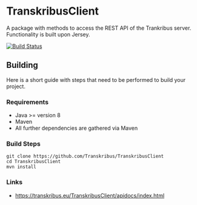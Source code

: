# TranskribusClient
A package with methods to access the REST API of the Trankribus server. Functionality is built upon Jersey.

[![Build Status](http://dbis-halvar.uibk.ac.at/jenkins/buildStatus/icon?job=TranskribusClient)](http://dbis-halvar.uibk.ac.at/jenkins/job/TranskribusClient)

## Building
Here is a short guide with steps that need to be performed
to build your project.

### Requirements
- Java >= version 8
- Maven
- All further dependencies are gathered via Maven

### Build Steps
```
git clone https://github.com/Transkribus/TranskribusClient
cd TranskribusClient
mvn install
```

### Links
- https://transkribus.eu/TranskribusClient/apidocs/index.html

